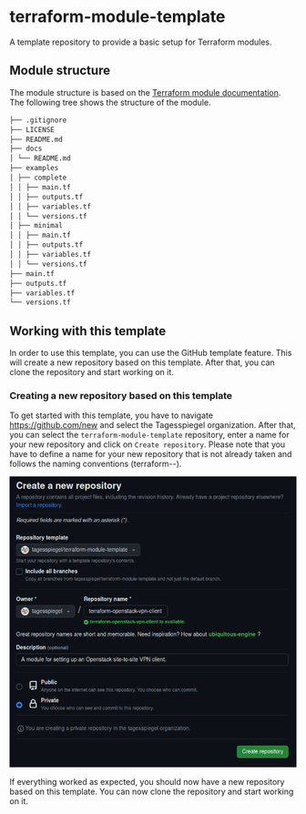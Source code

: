 # terraform-module-template

A template repository to provide a basic setup for Terraform modules.

## Module structure

The module structure is based on the [Terraform module documentation](https://www.terraform.io/docs/modules/index.html#standard-module-structure). The following tree shows the structure of the module.

```txt
├── .gitignore
├── LICENSE
├── README.md
├── docs
│ └── README.md
├── examples
│ ├── complete
│ │ ├── main.tf
│ │ ├── outputs.tf
│ │ ├── variables.tf
│ │ └── versions.tf
│ ├── minimal
│ │ ├── main.tf
│ │ ├── outputs.tf
│ │ ├── variables.tf
│ │ └── versions.tf
├── main.tf
├── outputs.tf
├── variables.tf
└── versions.tf
```

## Working with this template

In order to use this template, you can use the GitHub template feature. This will create a new repository based on this template. After that, you can clone the repository and start working on it.

### Creating a new repository based on this template

To get started with this template, you have to navigate https://github.com/new and select the Tagesspiegel organization. After that, you can select the `terraform-module-template` repository, enter a name for your new repository and click on `Create repository`. Please note that you have to define a name for your new repository that is not already taken and follows the naming conventions (terraform-<provider>-<name>).

![Create GitHub repository based on template](docs/github_create_repository.png)

If everything worked as expected, you should now have a new repository based on this template. You can now clone the repository and start working on it.
